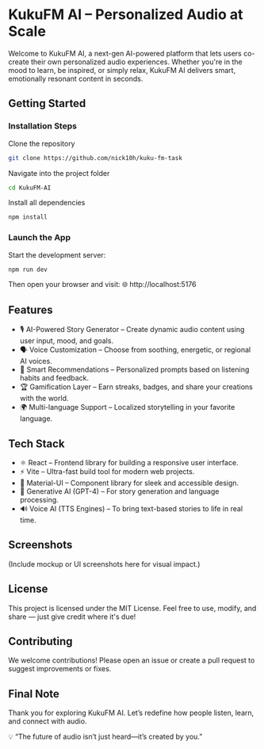 # KukuFM AI – Personalized Audio at Scale

Welcome to KukuFM AI, a next-gen AI-powered platform that lets users co-create their own personalized audio experiences. Whether you're in the mood to learn, be inspired, or simply relax, KukuFM AI delivers smart, emotionally resonant content in seconds.

## Getting Started

### Installation Steps
Clone the repository
```bash
git clone https://github.com/nick10h/kuku-fm-task
```
Navigate into the project folder
```bash
cd KukuFM-AI
```
Install all dependencies
```bash
npm install
```

### Launch the App
Start the development server:
```bash
npm run dev
```
Then open your browser and visit:
🌐 http://localhost:5176

## Features

- 🎙️ AI-Powered Story Generator – Create dynamic audio content using user input, mood, and goals.
- 🗣️ Voice Customization – Choose from soothing, energetic, or regional AI voices.
- 🔁 Smart Recommendations – Personalized prompts based on listening habits and feedback.
- 🏆 Gamification Layer – Earn streaks, badges, and share your creations with the world.
- 🌍 Multi-language Support – Localized storytelling in your favorite language.

## Tech Stack

- ⚛️ React – Frontend library for building a responsive user interface.
- ⚡ Vite – Ultra-fast build tool for modern web projects.
- 🎨 Material-UI – Component library for sleek and accessible design.
- 🤖 Generative AI (GPT-4) – For story generation and language processing.
- 🔊 Voice AI (TTS Engines) – To bring text-based stories to life in real time.

## Screenshots

(Include mockup or UI screenshots here for visual impact.)

## License

This project is licensed under the MIT License.
Feel free to use, modify, and share — just give credit where it's due!

## Contributing

We welcome contributions!
Please open an issue or create a pull request to suggest improvements or fixes.

## Final Note

Thank you for exploring KukuFM AI.
Let’s redefine how people listen, learn, and connect with audio.

💡 “The future of audio isn’t just heard—it’s created by you.”
